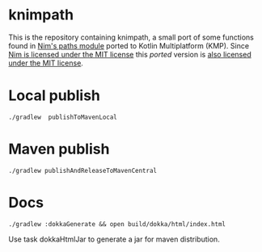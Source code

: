 # knimpath

This is the repository containing knimpath, a small port of some functions
found in [Nim's paths
module](https://github.com/nim-lang/Nim/blob/cdfc886f88cc95a8dc05e2211d1030b146a521f5/lib/std/paths.nim)
ported to Kotlin Multiplatform (KMP). Since [Nim is licensed under the MIT
license](https://github.com/nim-lang/Nim/blob/3dda60a8ce32cb7d5e3e99111399a1550c145176/copying.txt)
this *ported* version is [also licensed under the MIT license](LICENSE.md).


# Local publish

    ./gradlew  publishToMavenLocal

# Maven publish

    ./gradlew publishAndReleaseToMavenCentral

# Docs

    ./gradlew :dokkaGenerate && open build/dokka/html/index.html

Use task dokkaHtmlJar to generate a jar for maven distribution.
